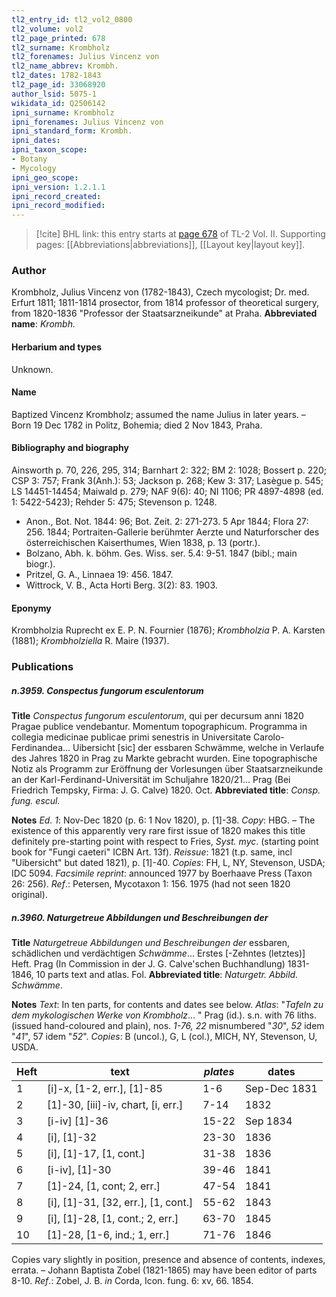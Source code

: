 ```yaml
---
tl2_entry_id: tl2_vol2_0800
tl2_volume: vol2
tl2_page_printed: 678
tl2_surname: Krombholz
tl2_forenames: Julius Vincenz von
tl2_name_abbrev: Krombh.
tl2_dates: 1782-1843
tl2_page_id: 33068920
author_lsid: 5075-1
wikidata_id: Q2506142
ipni_surname: Krombholz
ipni_forenames: Julius Vincenz von
ipni_standard_form: Krombh.
ipni_dates: 
ipni_taxon_scope: 
- Botany
- Mycology
ipni_geo_scope: 
ipni_version: 1.2.1.1
ipni_record_created: 
ipni_record_modified:
---
```



> [!cite] BHL link: this entry starts at [page 678](https://www.biodiversitylibrary.org/page/33068920) of TL-2 Vol. II.
> Supporting pages: [[Abbreviations|abbreviations]], [[Layout key|layout key]].

### Author

Krombholz, Julius Vincenz von (1782-1843), Czech mycologist; Dr. med. Erfurt 1811; 1811-1814 prosector, from 1814 professor of theoretical surgery, from 1820-1836 "Professor der Staatsarzneikunde" at Praha. 
**Abbreviated name**: *Krombh.*

#### Herbarium and types

Unknown.

#### Name

Baptized Vincenz Krombholz; assumed the name Julius in later years. – Born 19 Dec 1782 in Politz, Bohemia; died 2 Nov 1843, Praha.

#### Bibliography and biography

Ainsworth p. 70, 226, 295, 314; Barnhart 2: 322; BM 2: 1028; Bossert p. 220; CSP 3: 757; Frank 3(Anh.): 53; Jackson p. 268; Kew 3: 317; Lasègue p. 545; LS 14451-14454; Maiwald p. 279; NAF 9(6): 40; NI 1106; PR 4897-4898 (ed. 1: 5422-5423); Rehder 5: 475; Stevenson p. 1248.
- Anon., Bot. Not. 1844: 96; Bot. Zeit. 2: 271-273. 5 Apr 1844; Flora 27: 256. 1844; Portraiten-Gallerie berühmter Aerzte und Naturforscher des österreichischen Kaiserthumes, Wien 1838, p. 13 (portr.).
- Bolzano, Abh. k. böhm. Ges. Wiss. ser. 5.4: 9-51. 1847 (bibl.; main biogr.).
- Pritzel, G. A., Linnaea 19: 456. 1847.
- Wittrock, V. B., Acta Horti Berg. 3(2): 83. 1903.

#### Eponymy

Krombholzia Ruprecht ex E. P. N. Fournier (1876); *Krombholzia* P. A. Karsten (1881); *Krombholziella* R. Maire (1937).

### Publications

##### n.3959. Conspectus fungorum esculentorum

**Title**
*Conspectus fungorum esculentorum*, qui per decursum anni 1820 Pragae publice vendebantur. Momentum topographicum. Programma in collegia medicinae publicae primi senestris in Universitate Carolo-Ferdinandea... Uibersicht \[sic\] der essbaren Schwämme, welche in Verlaufe des Jahres 1820 in Prag zu Markte gebracht wurden. Eine topographische Notiz als Programm zur Eröffnung der Vorlesungen über Staatsarzneikunde an der Karl-Ferdinand-Universität im Schuljahre 1820/21... Prag (Bei Friedrich Tempsky, Firma: J. G. Calve) 1820. Oct.
**Abbreviated title**: *Consp. fung. escul.*

**Notes**
*Ed. 1*: Nov-Dec 1820 (p. 6: 1 Nov 1820), p. \[1\]-38. *Copy*: HBG. – The existence of this apparently very rare first issue of 1820 makes this title definitely pre-starting point with respect to Fries, *Syst. myc*. (starting point book for "Fungi caeteri" ICBN Art. 13f).
*Reissue*: 1821 (t.p. same, incl "Uibersicht" but dated 1821), p. \[1\]-40. *Copies*: FH, L, NY, Stevenson, USDA; IDC 5094.
*Facsimile reprint*: announced 1977 by Boerhaave Press (Taxon 26: 256).
*Ref*.: Petersen, Mycotaxon 1: 156. 1975 (had not seen 1820 original).

##### n.3960. Naturgetreue Abbildungen und Beschreibungen der

**Title**
*Naturgetreue Abbildungen und Beschreibungen der* essbaren, schädlichen und verdächtigen *Schwämme*... Erstes \[-Zehntes (letztes)\] Heft. Prag (In Commission in der J. G. Calve'schen Buchhandlung) 1831-1846, 10 parts text and atlas. Fol.
**Abbreviated title**: *Naturgetr. Abbild. Schwämme*.

**Notes**
*Text*: In ten parts, for contents and dates see below.
*Atlas*: "*Tafeln zu dem mykologischen Werke von Krombholz*... " Prag (id.). s.n. with 76 liths. (issued hand-coloured and plain), nos. *1-76, 22* misnumbered "*30*", *52* idem "*41*", 57 idem "*52*".
*Copies*: B (uncol.), G, L (col.), MICH, NY, Stevenson, U, USDA.

|Heft	|text	|*plates*	|dates|
|---	|---	|---	|---	|
|1	|\[i\]-x, \[1-2, err.\], \[1\]-85	|1-6	|Sep-Dec 1831|
|2	|\[1\]-30, \[iii\]-iv, chart, \[i, err.\]	|7-14	|1832|
|3	|\[i-iv\] \[1\]-36	|15-22	|Sep 1834|
|4	|\[i\], \[1\]-32	|23-30	|1836|
|5	|\[i\], \[1\]-17, \[1, cont.\]	|31-38	|1836|
|6	|\[i-iv\], \[1\]-30	|39-46	|1841|
|7	|\[1\]-24, \[1, cont; 2, err.\]	|47-54	|1841|
|8	|\[i\], \[1\]-31, \[32, err.\], \[1, cont.\]	|55-62	|1843|
|9	|\[i\], \[1\]-28, \[1, cont.; 2, err.\]	|63-70	|1845|
|10	|\[1\]-28, \[1-6, ind.; 1, err.\]	|71-76	|1846|

Copies vary slightly in position, presence and absence of contents, indexes, errata. – Johann Baptista Zobel (1821-1865) may have been editor of parts 8-10.
*Ref*.: Zobel, J. B. *in* Corda, Icon. fung. 6: xv, 66. 1854.

